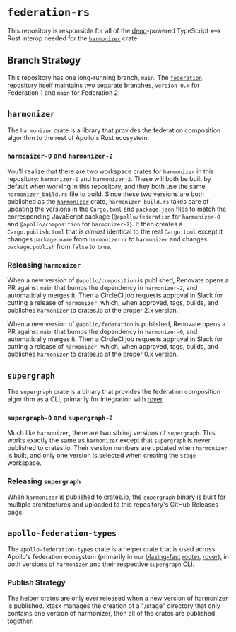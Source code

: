 # `federation-rs`

This repository is responsible for all of the [deno](https://deno.land)-powered TypeScript <--> Rust interop needed for the [`harmonizer`](https://crates.io/crates/harmonizer) crate.

## Branch Strategy

This repository has one long-running branch, `main`. The [`federation`](https://github.com/apollographql/federation) repository itself maintains two separate branches, `version-0.x` for Federation 1 and `main` for Federation 2.

## `harmonizer`

The `harmonizer` crate is a library that provides the federation composition algorithm to the rest of Apollo's Rust ecosystem.

### `harmonizer-0` and `harmonizer-2`

You'll realize that there are two workspace crates for `harmonizer` in this repository: `harmonizer-0` and `harmonizer-2`. These will both be built by default when working in this repository, and they both use the same `harmonizer_build.rs` file to build. Since these two versions are both published as the [`harmonizer`](https://crates.io/crates/harmonizer) crate, `harmonizer_build.rs` takes care of updating the versions in the `Cargo.toml` and `package.json` files to match the corresponding JavaScript package (`@apollo/federation` for `harmonizer-0` and `@apollo/composition` for `harmonizer-2`). It then creates a `Cargo.publish.toml` that is _almost_ identical to the real `Cargo.toml` except it changes `package.name` from `harmonizer-x` to `harmonizer` and changes `package.publish` from `false` to `true`.

### Releasing `harmonizer`

When a new version of `@apollo/composition` is published, Renovate opens a PR against `main` that bumps the dependency in `harmonizer-2`, and automatically merges it. Then a CircleCI job requests approval in Slack for cutting a release of `harmonizer`, which, when approved, tags, builds, and publishes `harmonizer` to crates.io at the proper 2.x version.

When a new version of `@apollo/federation` is published, Renovate opens a PR against `main` that bumps the dependency in `harmonizer-0`, and automatically merges it. Then a CircleCI job requests approval in Slack for cutting a release of `harmonizer`, which, when approved, tags, builds, and publishes `harmonizer` to crates.io at the proper 0.x version.

## `supergraph`

The `supergraph` crate is a binary that provides the federation composition algorithm as a CLI, primarily for integration with [rover](https://github.com/apollographql/rover).

### `supergraph-0` and `supergraph-2`

Much like `harmonizer`, there are two sibling versions of `supergraph`. This works exactly the same as `harmonizer` except that `supergraph` is never published to crates.io. Their version numbers are updated when `harmonizer` is built, and only one version is selected when creating the `stage` workspace.

### Releasing `supergraph`

When `harmonizer` is published to crates.io, the `supergraph` binary is built for multiple architectures and uploaded to this repository's GitHub Releases page.

## `apollo-federation-types`

The `apollo-federation-types` crate is a helper crate that is used across Apollo's federation ecosystem (primarily in our [blazing-fast](https://www.apollographql.com/blog/announcement/backend/apollo-router-our-graphql-federation-runtime-in-rust/) [router](https://github.com/apollographql/router), [rover](https://github.com/apollographql/rover)), in both versions of `harmonizer` and their respective `supergraph` CLI.

### Publish Strategy

The helper crates are only ever released when a new version of harmonizer is published. xtask manages the creation of a "/stage" directory that only contains one version of harmonizer, then all of the crates are published together.

